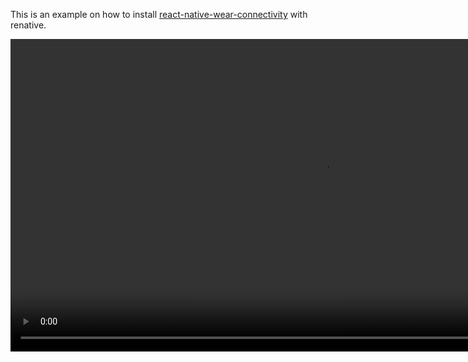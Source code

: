This is an example on how to install [react-native-wear-connectivity](https://github.com/fabOnReact/react-native-wear-connectivity) with renative.

<video src="" width="1000" />

## Installing react-native-wear-connectivity with renative

Create a new renative app for android and wearos:

```sh
npx rnv new
```

Change folder to the newly created app and run yarn install:

```sh
cd YourFolder
yarn install
```

Run the app on the WearOS Emulator:

```sh
yarn rnv run -p android
```

Run the app on the WearOS Emulator:

```sh
yarn rnv run -p androidwear -d
```

Add the dependency `react-native-wear-connectivity` to your `renative.json`:

```json
"plugins": {
  "react-native-wear-connectivity": {
    "version": "^0.1.9"
  }
}
```

- Pair the Android emulator with the Wear OS emulator ([instructions][21]).
- Implement the [example](#example-of-implementation) in `src/app/index.tsx`.

I published an [example](https://github.com/fabOnReact/react-native-wear-connectivity-renative-example) of an app implemented with renative.
For more info refer to the github repository [react-native-wear-connectivity](https://github.com/fabOnReact/react-native-wear-connectivity), the official renative [documentation](https://next.renative.org) and the [renative github repository](https://github.com/flexn-io/renative).

